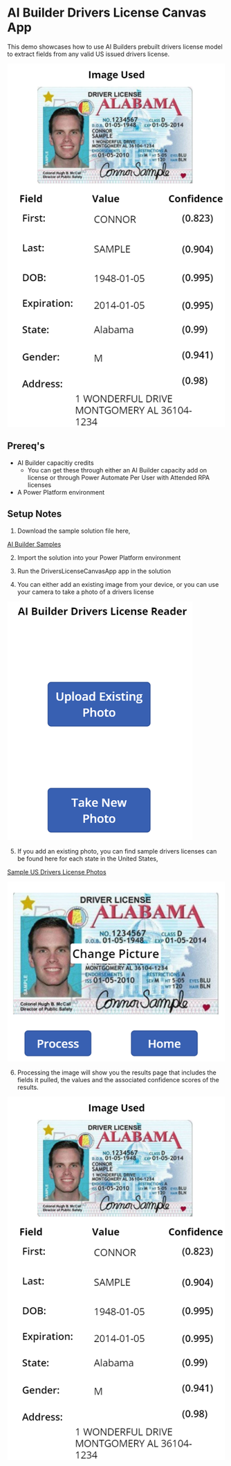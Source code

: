 # AI Builder Drivers License Canvas App

This demo showcases how to use AI Builders prebuilt drivers license model to extract fields from any valid US issued drivers license.

![overview image](files/CanvasApp01.PNG)

## Prereq's

* AI Builder capacitiy credits
	* You can get these through either an AI Builder capacity add on license or through Power Automate Per User with Attended RPA licenses
* A Power Platform environment

## Setup Notes
1. Download the sample solution file here,

[AI Builder Samples](https://github.com/microsoft/Federal-Business-Applications/raw/main/demos/ai-builder-drivers-license/files/AIBuilderSamples_1_0_0_3.zip)

2. Import the solution into your Power Platform environment

3. Run the DriversLicenseCanvasApp app in the solution

4. You can either add an existing image from your device, or you can use your camera to take a photo of a drivers license

![overview image](files/CanvasApp02.PNG)

5. If you add an existing photo, you can find sample drivers licenses can be found here for each state in the United States,

[Sample US Drivers License Photos](https://github.com/SteveWinward/PowerApps/blob/master/WriteUps/Samples/AIBuilder_IDReader/SampleDriversLicenses.zip)

![overview image](files/CanvasApp03.PNG)

6. Processing the image will show you the results page that includes the fields it pulled, the values and the associated confidence scores of the results.

![overview image](files/CanvasApp01.PNG)
